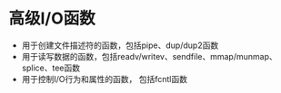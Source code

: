 # 高级I/O函数

- 用于创建文件描述符的函数，包括pipe、dup/dup2函数
- 用于读写数据的函数，包括readv/writev、sendfile、mmap/munmap、splice、tee函数
- 用于控制I/O行为和属性的函数， 包括fcntl函数